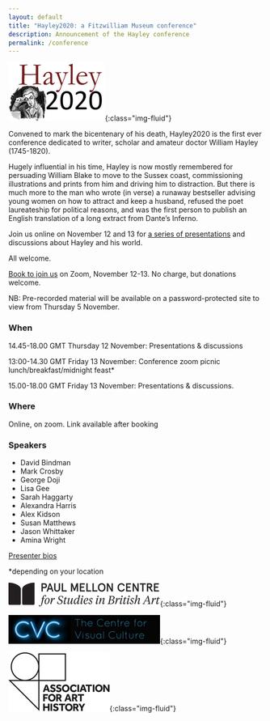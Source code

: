 ```yaml
---
layout: default
title: "Hayley2020: a Fitzwilliam Museum conference"
description: Announcement of the Hayley conference
permalink: /conference
---
```


![Hayley2020 logo](/images/conference/Hayley2020_logo_small.jpeg){:class="img-fluid"}

Convened to mark the bicentenary of his death, Hayley2020 is the first ever
conference dedicated to writer, scholar and amateur doctor William Hayley
(1745-1820).

Hugely influential in his time, Hayley is now mostly remembered for persuading
William Blake to move to the Sussex coast, commissioning illustrations and prints
from him and driving him to distraction. But there is much more to the man who
wrote (in verse) a runaway bestseller advising young women on how to attract and
keep a husband, refused the poet laureateship for political reasons, and was the
first person to publish an English translation of a long extract from Dante’s
Inferno.

Join us online on November 12 and 13 for [a series of presentations](/conference/programme) and discussions about Hayley and his world.

All welcome. 

[Book to join us](https://tickets.museums.cam.ac.uk/hayley2020) on Zoom, November 12-13. No charge, but donations welcome.

NB: Pre-recorded  material will be available on a password-protected site to view from Thursday 5 November.

### When

14.45-18.00 GMT Thursday 12 November: Presentations & discussions

13:00-14.30 GMT Friday 13 November: Conference zoom picnic lunch/breakfast/midnight feast* 

15.00-18.00 GMT Friday 13 November: Presentations & discussions.

### Where

Online, on zoom. Link available after booking

### Speakers

* David Bindman
* Mark Crosby
* George Doji
* Lisa Gee
* Sarah Haggarty
* Alexandra Harris
* Alex Kidson
* Susan Matthews
* Jason Whittaker
* Amina Wright

[Presenter bios](/conference/biographies)

*depending on your location

![Paul Mellon Centre logo](/images/conference/PMC_logo_black.png){:class="img-fluid"}



![Centre for Visual Culture logo](/images/conference/CVC.jpg){:class="img-fluid"}



![Association for Art History logo](/images/conference/AssociationForArtHistory_Logo.jpg){:class="img-fluid"}
